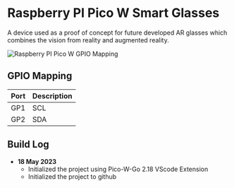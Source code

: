 # Raspberry PI Pico W Smart Glasses
A device used as a proof of concept for future developed AR glasses which combines the vision from reality and augmented reality.

![Raspberry PI Pico W GPIO Mapping](https://i0.wp.com/peppe8o.com/wp-content/uploads/2023/03/raspberry-pi-pico-pinout.jpg?resize=910%2C607&ssl=1)

## GPIO Mapping
| Port   | Description |
| ----------- | ----------- |
| GP1      | SCL      |
| GP2   | SDA     |

## Build Log
- **18 May 2023**
  - Initialized the project using Pico-W-Go 2.18 VScode Extension
  - Initialized the project to github